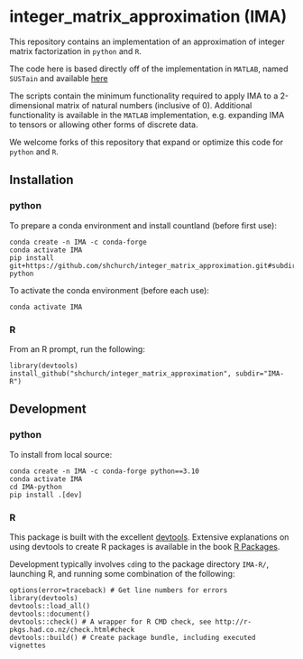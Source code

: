 # integer_matrix_approximation (IMA)

This repository contains an implementation of an approximation of integer matrix factorization in `python` and `R`.

The code here is based directly off of the implementation in `MATLAB`, named `SUSTain` and available [here](https://github.com/kperros/SUSTain)

The scripts contain the minimum functionality required to apply IMA to a 2-dimensional matrix of natural numbers (inclusive of 0). Additional functionality is available in the `MATLAB` implementation, e.g. expanding IMA to tensors or allowing other forms of discrete data. 

We welcome forks of this repository that expand or optimize this code for `python` and `R`.

## Installation

### python

To prepare a conda environment and install countland (before first use):

    conda create -n IMA -c conda-forge
    conda activate IMA
    pip install git+https://github.com/shchurch/integer_matrix_approximation.git#subdirectory=IMA-python

To activate the conda environment (before each use):

    conda activate IMA

### R

From an R prompt, run the following: 

    library(devtools)
    install_github("shchurch/integer_matrix_approximation", subdir="IMA-R")

## Development

### python

To install from local source:

    conda create -n IMA -c conda-forge python==3.10
    conda activate IMA
    cd IMA-python
    pip install .[dev]

### R

This package is built with the excellent [devtools](https://github.com/hadley/devtools). Extensive explanations on using devtools
to create R packages is available in the book
[R Packages](http://r-pkgs.had.co.nz/).

Development typically involves `cd`ing to the package directory `IMA-R/`, launching R, and running some combination of the following:

	options(error=traceback) # Get line numbers for errors
    library(devtools)
    devtools::load_all()
    devtools::document()
    devtools::check() # A wrapper for R CMD check, see http://r-pkgs.had.co.nz/check.html#check
    devtools::build() # Create package bundle, including executed vignettes

